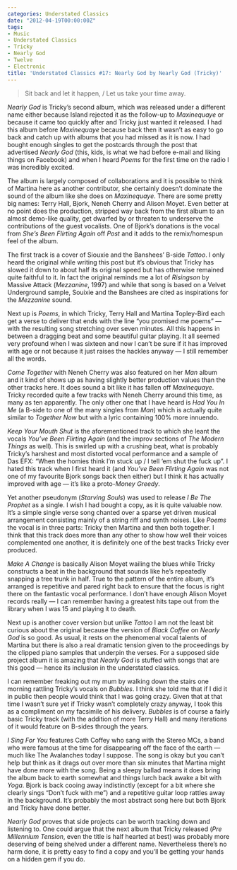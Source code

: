 ```yaml
---
categories: Understated Classics
date: "2012-04-19T00:00:00Z"
tags:
- Music
- Understated Classics
- Tricky
- Nearly God
- Twelve
- Electronic
title: 'Understated Classics #17: Nearly God by Nearly God (Tricky)'
---
```


> Sit back and let it happen, / Let us take your time away.

_Nearly God_ is Tricky’s second album, which was released under a different name either because Island rejected it as the follow-up to _Maxinequaye_ or because it came too quickly after and Tricky just wanted it released. I had this album before _Maxinequaye_ because back then it wasn’t as easy to go back and catch up with albums that you had missed as it is now. I had bought enough singles to get the postcards through the post that advertised _Nearly God_ (this, kids, is what we had before e-mail and liking things on Facebook) and when I heard _Poems_ for the first time on the radio I was incredibly excited.

The album is largely composed of collaborations and it is possible to think of Martina here as another contributor, she certainly doesn’t dominate the sound of the album like she does on _Maxinequaye_. There are some pretty big names: Terry Hall, Bjork, Neneh Cherry and Alison Moyet. Even better at no point does the production, stripped way back from the first album to an almost demo-like quality, get dwarfed by or threaten to underserve the contributions of the guest vocalists. One of Bjork’s donations is the vocal from _She’s Been Flirting Again_ off _Post_ and it adds to the remix/homespun feel of the album.

The first track is a cover of Siouxie and the Banshees’ B-side _Tattoo_. I only heard the original while writing this post but it’s obvious that Tricky has slowed it down to about half its original speed but has otherwise remained quite faithful to it. In fact the original reminds me a lot of _Risingson_ by Massive Attack (_Mezzanine_, 1997) and while that song is based on a Velvet Underground sample, Souixie and the Banshees are cited as inspirations for the _Mezzanine_ sound.

Next up is _Poems_, in which Tricky, Terry Hall and Martina Topley-Bird each get a verse to deliver that ends with the line “you promised me poems” — with the resulting song stretching over seven minutes. All this happens in between a dragging beat and some beautiful guitar playing. It all seemed very profound when I was sixteen and now I can’t be sure if it has improved with age or not because it just raises the hackles anyway — I still remember all the words.

_Come Together_ with Neneh Cherry was also featured on her _Man_ album and it kind of shows up as having slightly better production values than the other tracks here. It does sound a bit like it has fallen off _Maxinequaye_. Tricky recorded quite a few tracks with Neneh Cherry around this time, as many as ten apparently. The only other one that I have heard is _Had You In Me_ (a B-side to one of the many singles from _Man_) which is actually quite similar to _Together Now_ but with a lyric containing 100% more innuendo.

_Keep Your Mouth Shut_ is the aforementioned track to which she leant the vocals _You’ve Been Flirting Again_ (and the improv sections of _The Modern Things_ as well). This is swirled up with a crushing beat, what is probably Tricky’s harshest and most distorted vocal performance and a sample of Das EFX: “When the homies think I’m stuck up / I tell ‘em shut the fuck up”. I hated this track when I first heard it (and _You’ve Been Flirting Again_ was not one of my favourite Bjork songs back then either) but I think it has actually improved with age — it’s like a proto-_Money Greedy_.

Yet another pseudonym (_Starving Souls_) was used to release _I Be The Prophet_ as a single. I wish I had bought a copy, as it is quite valuable now. It’s a simple single verse song chanted over a sparse yet driven musical arrangement consisting mainly of a string riff and synth noises. Like _Poems_ the vocal is in three parts: Tricky then Martina and then both together. I think that this track does more than any other to show how well their voices complemented one another, it is definitely one of the best tracks Tricky ever produced.

_Make A Change_ is basically Alison Moyet wailing the blues while Tricky constructs a beat in the background that sounds like he’s repeatedly snapping a tree trunk in half. True to the pattern of the entire album, it’s arranged is repetitive and pared right back to ensure that the focus is right there on the fantastic vocal performance. I don’t have enough Alison Moyet records really — I can remember having a greatest hits tape out from the library when I was 15 and playing it to death.

Next up is another cover version but unlike _Tattoo_ I am not the least bit curious about the original because the version of _Black Coffee_ on _Nearly God_ is so good. As usual, it rests on the phenomenal vocal talents of Martina but there is also a real dramatic tension given to the proceedings by the clipped piano samples that underpin the verses. For a supposed side project album it is amazing that _Nearly God_ is stuffed with songs that are this good — hence its inclusion in the understated classics.

I can remember freaking out my mum by walking down the stairs one morning rattling Tricky’s vocals on _Bubbles_. I think she told me that if I did it in public then people would think that I was going crazy. Given that at that time I wasn’t sure yet if Tricky wasn’t completely crazy anyway, I took this as a compliment on my facsimile of his delivery. _Bubbles_ is of course a fairly basic Tricky track (with the addition of more Terry Hall) and many iterations of it would feature on B-sides through the years.

_I Sing For You_ features Cath Coffey who sang with the Stereo MCs, a band who were famous at the time for disappearing off the face of the earth — much like The Avalanches today I suppose. The song is okay but you can’t help but think as it drags out over more than six minutes that Martina might have done more with the song. Being a sleepy ballad means it does bring the album back to earth somewhat and things lurch back awake a bit with _Yoga_. Bjork is back cooing away indistinctly (except for a bit where she clearly sings “Don’t fuck with me”) and a repetitive guitar loop rattles away in the background. It’s probably the most abstract song here but both Bjork and Tricky have done better.

_Nearly God_ proves that side projects can be worth tracking down and listening to. One could argue that the next album that Tricky released (_Pre Millennium Tension_, even the title is half hearted at best) was probably more deserving of being shelved under a different name. Nevertheless there’s no harm done, it is pretty easy to find a copy and you’ll be getting your hands on a hidden gem if you do.
